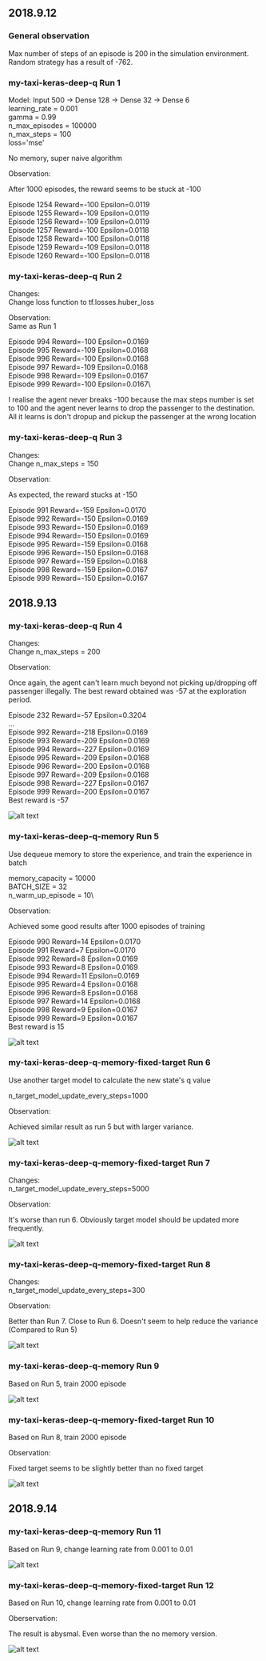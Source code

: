 ## 2018.9.12 

### General observation

Max number of steps of an episode is 200 in the simulation environment. Random strategy has a result of -762.


### my-taxi-keras-deep-q Run 1 

Model: Input 500 -> Dense 128 -> Dense 32 -> Dense 6\
learning_rate = 0.001\
gamma = 0.99\
n_max_episodes = 100000\
n_max_steps = 100\
loss='mse'

No memory, super naive algorithm

Observation:

After 1000 episodes, the reward seems to be stuck at -100

Episode 1254 Reward=-100 Epsilon=0.0119\
Episode 1255 Reward=-109 Epsilon=0.0119\
Episode 1256 Reward=-109 Epsilon=0.0119\
Episode 1257 Reward=-100 Epsilon=0.0118\
Episode 1258 Reward=-100 Epsilon=0.0118\
Episode 1259 Reward=-109 Epsilon=0.0118\
Episode 1260 Reward=-100 Epsilon=0.0118

### my-taxi-keras-deep-q Run 2 

Changes:\
Change loss function to tf.losses.huber_loss

Observation:\
Same as Run 1

Episode 994 Reward=-100 Epsilon=0.0169\
Episode 995 Reward=-109 Epsilon=0.0168\
Episode 996 Reward=-100 Epsilon=0.0168\
Episode 997 Reward=-109 Epsilon=0.0168\
Episode 998 Reward=-109 Epsilon=0.0167\
Episode 999 Reward=-100 Epsilon=0.0167\

I realise the agent never breaks -100 because the max steps number is set to 100 and the agent never learns to drop the passenger to the destination. All it learns is don't dropup and pickup the passenger at the wrong location

### my-taxi-keras-deep-q Run 3

Changes:\
Change n_max_steps = 150

Observation:

As expected, the reward stucks at -150

Episode 991 Reward=-159 Epsilon=0.0170\
Episode 992 Reward=-150 Epsilon=0.0169\
Episode 993 Reward=-150 Epsilon=0.0169\
Episode 994 Reward=-150 Epsilon=0.0169\
Episode 995 Reward=-159 Epsilon=0.0168\
Episode 996 Reward=-150 Epsilon=0.0168\
Episode 997 Reward=-159 Epsilon=0.0168\
Episode 998 Reward=-159 Epsilon=0.0167\
Episode 999 Reward=-150 Epsilon=0.0167

## 2018.9.13 

### my-taxi-keras-deep-q Run 4

Changes:\
Change n_max_steps = 200

Observation:

Once again, the agent can't learn much beyond not picking up/dropping off passenger illegally. The best reward obtained was -57 at the exploration period. 

Episode 232 Reward=-57 Epsilon=0.3204\
...\
Episode 992 Reward=-218 Epsilon=0.0169\
Episode 993 Reward=-209 Epsilon=0.0169\
Episode 994 Reward=-227 Epsilon=0.0169\
Episode 995 Reward=-209 Epsilon=0.0168\
Episode 996 Reward=-200 Epsilon=0.0168\
Episode 997 Reward=-209 Epsilon=0.0168\
Episode 998 Reward=-227 Epsilon=0.0167\
Episode 999 Reward=-200 Epsilon=0.0167\
Best reward is -57


![alt text](https://github.com/sunmingtao/sample-code/blob/master/python/machine-learning/taxi/taxi-4.png)

### my-taxi-keras-deep-q-memory Run 5

Use dequeue memory to store the experience, and train the experience in batch

memory_capacity = 10000\
BATCH_SIZE = 32\
n_warm_up_episode = 10\

Observation:

Achieved some good results after 1000 episodes of training

Episode 990 Reward=14 Epsilon=0.0170\
Episode 991 Reward=7 Epsilon=0.0170\
Episode 992 Reward=8 Epsilon=0.0169\
Episode 993 Reward=8 Epsilon=0.0169\
Episode 994 Reward=11 Epsilon=0.0169\
Episode 995 Reward=4 Epsilon=0.0168\
Episode 996 Reward=8 Epsilon=0.0168\
Episode 997 Reward=14 Epsilon=0.0168\
Episode 998 Reward=9 Epsilon=0.0167\
Episode 999 Reward=9 Epsilon=0.0167\
Best reward is 15

![alt text](https://github.com/sunmingtao/sample-code/blob/master/python/machine-learning/taxi/taxi-5.png)

### my-taxi-keras-deep-q-memory-fixed-target Run 6

Use another target model to calculate the new state's q value

n_target_model_update_every_steps=1000

Observation:

Achieved similar result as run 5 but with larger variance. 

![alt text](https://github.com/sunmingtao/sample-code/blob/master/python/machine-learning/taxi/taxi-6.png)

### my-taxi-keras-deep-q-memory-fixed-target Run 7

Changes:\
n_target_model_update_every_steps=5000

Observation:

It's worse than run 6. Obviously target model should be updated more frequently. 

![alt text](https://github.com/sunmingtao/sample-code/blob/master/python/machine-learning/taxi/taxi-7.png)


### my-taxi-keras-deep-q-memory-fixed-target Run 8

Changes:\
n_target_model_update_every_steps=300

Observation:

Better than Run 7. Close to Run 6. Doesn't seem to help reduce the variance (Compared to Run 5)

![alt text](https://github.com/sunmingtao/sample-code/blob/master/python/machine-learning/taxi/taxi-8.png)

### my-taxi-keras-deep-q-memory Run 9

Based on Run 5, train 2000 episode

![alt text](https://github.com/sunmingtao/sample-code/blob/master/python/machine-learning/taxi/taxi-9.png)

### my-taxi-keras-deep-q-memory-fixed-target Run 10

Based on Run 8, train 2000 episode

Observation:

Fixed target seems to be slightly better than no fixed target

![alt text](https://github.com/sunmingtao/sample-code/blob/master/python/machine-learning/taxi/taix-10.png)

## 2018.9.14

### my-taxi-keras-deep-q-memory Run 11

Based on Run 9, change learning rate from 0.001 to 0.01

![alt text](https://github.com/sunmingtao/sample-code/blob/master/python/machine-learning/taxi/taix-11.png)

### my-taxi-keras-deep-q-memory-fixed-target Run 12

Based on Run 10, change learning rate from 0.001 to 0.01

Oberservation:

The result is abysmal. Even worse than the no memory version.  

![alt text](https://github.com/sunmingtao/sample-code/blob/master/python/machine-learning/taxi/taix-12.png)
